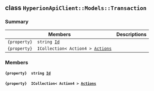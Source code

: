 ## class `HyperionApiClient::Models::Transaction` 

### Summary

 Members                        | Descriptions                                
--------------------------------|---------------------------------------------
`{property}  string `[`Id`](#class_hyperion_api_client_1_1_models_1_1_transaction_1a186291c875988107b7ace745ea84d4ec) | 
`{property}  ICollection< Action4 > `[`Actions`](#class_hyperion_api_client_1_1_models_1_1_transaction_1a27bcde5e5053d639c9d7c529e93dd89d) | 

### Members

#### `{property}  string `[`Id`](#class_hyperion_api_client_1_1_models_1_1_transaction_1a186291c875988107b7ace745ea84d4ec) 

#### `{property}  ICollection< Action4 > `[`Actions`](#class_hyperion_api_client_1_1_models_1_1_transaction_1a27bcde5e5053d639c9d7c529e93dd89d) 


